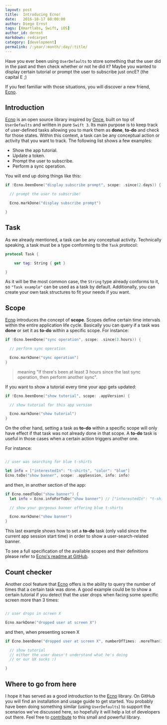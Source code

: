 ```yaml
---
layout: post
title:  Introducing Ecno!
date:   2016-10-17 08:00:00
author: Diego Ernst
tags: [Xmartlabs, Swift, iOS]
author_id: dernst
markdown: redcarpet
category: [development]
permalink: /:year/:month/:day/:title/
---
```


[Ecno]:        https://github.com/xmartlabs/Ecno

Have you ever been using `UserDefaults` to store something that the user did in the past and then check whether or not he did it? Maybe you wanted to display certain tutorial or prompt the user to subscribe just oncE? (the capital E ;)

If you feel familiar with those situations, you will discover a new friend, [Ecno].

## Introduction

[Ecno] is an open source library inspired by [Once](https://github.com/jonfinerty/Once), built on top of `UserDefaults` and written in pure `Swift 3`. Its main purpose is to keep track of user-defined tasks allowing you to mark them as **done**, **to-do** and check for those states. Within this context, a task can be any conceptual action or activity that you want to track. The following list shows a few examples:

* Show the app tutorial.
* Update a token.
* Prompt the user to subscribe.
* Perform a sync operation.

You will end up doing things like this:

```swift
if !Ecno.beenDone("display subscribe prompt", scope: .since(2.days)) {

  // prompt the user to subscribe!

  Ecno.markDone("display subscribe prompt")

}
```

## Task

As we already mentioned, a task can be any conceptual activity. Technically speaking, a task must be a type conforming to the `Task` protocol:

```swift
protocol Task {

    var tag: String { get }

}
```

As it will be the most common case, the `String` type already conforms to it, so `"Task example"` can be used as a task by default. Additionally, you can create your own task structures to fit your needs if you want.

## Scope

[Ecno] introduces the concept of **scope**. Scopes define certain time intervals within the entire application life cycle. Basically you can query if a task was **done** or set it as **to-do** within a specific scope. For instance:

```swift
if !Ecno.beenDone("sync operation", scope: .since(3.hours)) {

  // perform sync operation

  Ecno.markDone("sync operation")
}
```

> meaning "If there's been at least 3 hours since the last sync operation, then perform another sync".


If you want to show a tutorial every time your app gets updated:

```swift
if !Ecno.beenDone("show tutorial", scope: .appVersion) {

  // show tutorial for this app version

  Ecno.markDone("show tutorial")
}
```


On the other hand, setting a task as **to-do** within a specific scope will only have effect if that task was not already done in that scope. A **to-do** task is useful in those cases when a certain action triggers another one.

For instance:

```swift

// user was searching for blue t-shirts

let info = ["interestedIn": "t-shirts", "color": "blue"]
Ecno.toDo("show banner", scope: .appSession, info: info)
```

and then, in another section of the app:

```swift
if Ecno.needToDo("show banner") {
  let info = Ecno.infoForToDo("show banner") // ["interestedIn": "t-shirts", "color": "blue"]

  // show your gorgeous banner offering blue t-shirts

  Ecno.markDone("show banner")
}
```

This last example shows how to set a **to-do** task (only valid since the current app session start time) in order to show a user-search-related banner.

To see a full specification of the available scopes and their definitions please refer to [Ecno's readme at GitHub](https://github.com/xmartlabs/Ecno).

## Count checker

Another cool feature that [Ecno] offers is the ability to query the number of times that a certain task was done. A good example could be to show a certain tutorial if you detect that the user drops when facing some specific screen more than 3 times:

```swift

// user drops in screen X

Ecno.markDone("dropped user at screen X")
```

and then, when presenting screen X

```swift
if Ecno.beenDone("dropped user at screen X", numberOfTimes: .moreThan(3)) {

  // show tutorial
  // either the user doesn't understand what he's doing
  // or our UX sucks :)

}
```

## Where to go from here

I hope it has served as a good introduction to the [Ecno] library. On GitHub you will find an installation and usage guide to get started. You probably have been doing something similar (using `UserDefaults`) to support the scenarios we've discussed here, so hopefully it will help a lot of developers out there. Feel free to [contribute](https://github.com/xmartlabs/Ecno) to this small and powerful library.
